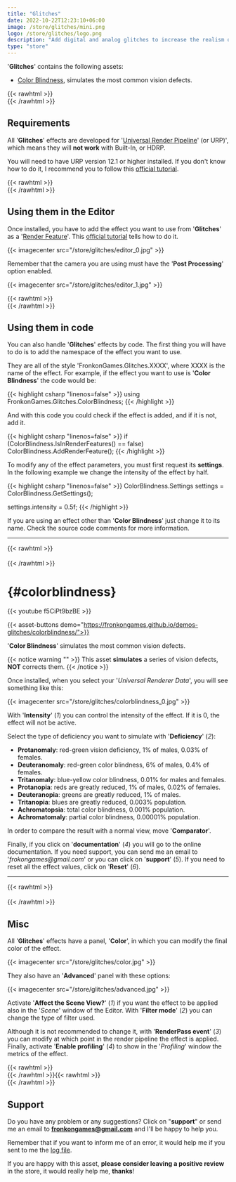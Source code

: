 ```yaml
---
title: "Glitches"
date: 2022-10-22T12:23:10+06:00
image: /store/glitches/mini.png
logo: /store/glitches/logo.png
description: "Add digital and analog glitches to increase the realism of your games!"
type: "store"
---
```


'**Glitches**' contains the following assets:

* [Color Blindness](#colorblindness), simulates the most common vision defects.

{{< rawhtml >}}</br>{{< /rawhtml >}}
## Requirements

All '**Glitches**' effects are developed for '[Universal Render Pipeline](https://docs.unity3d.com/Packages/com.unity.render-pipelines.universal@12.1/manual/index.html)' (or URP)', which means they will **not work** with Built-In, or HDRP.

You will need to have URP version 12.1 or higher installed. If you don't know how to do it, I recommend you to follow this [official tutorial](https://docs.unity3d.com/Packages/com.unity.render-pipelines.universal@12.1/manual/InstallURPIntoAProject.html).

{{< rawhtml >}}</br>{{< /rawhtml >}}
## Using them in the Editor

Once installed, you have to add the effect you want to use from '**Glitches**' as a '[Render Feature](https://docs.unity3d.com/Packages/com.unity.render-pipelines.universal@12.1/manual/urp-renderer-feature.html)'. This [official tutorial](https://docs.unity3d.com/Packages/com.unity.render-pipelines.universal@12.1/manual/urp-renderer-feature-how-to-add.html) tells how to do it.

{{< imagecenter src="/store/glitches/editor_0.jpg" >}}

Remember that the camera you are using must have the '**Post Processing**' option enabled.

{{< imagecenter src="/store/glitches/editor_1.jpg" >}}

{{< rawhtml >}}</br>{{< /rawhtml >}}
## Using them in code

You can also handle '**Glitches**' effects by code. The first thing you will have to do is to add the namespace of the effect you want to use.

They are all of the style 'FronkonGames.Glitches.XXXX', where XXXX is the name of the effect. For example, if the effect you want to use is '**Color Blindness**' the code would be:

{{< highlight csharp "linenos=false" >}}
using FronkonGames.Glitches.ColorBlindness;
{{< /highlight >}}
</br>

And with this code you could check if the effect is added, and if it is not, add it.

{{< highlight csharp "linenos=false" >}}
if (ColorBlindness.IsInRenderFeatures() == false)
    ColorBlindness.AddRenderFeature();
{{< /highlight >}}
</br>

To modify any of the effect parameters, you must first request its __settings__. In the following example we change the intensity of the effect by half.

{{< highlight csharp "linenos=false" >}}
 ColorBlindness.Settings settings = ColorBlindness.GetSettings();

 settings.intensity = 0.5f;
 {{< /highlight >}}
</br>

If you are using an effect other than '**Color Blindness**' just change it to its name. Check the source code comments for more information.

---
{{< rawhtml >}}<br><br>{{< /rawhtml >}}

# {#colorblindness}
{{< youtube f5CiPt9bzBE >}}

{{< asset-buttons demo="https://fronkongames.github.io/demos-glitches/colorblindness/">}}

'**Color Blindness**' simulates the most common vision defects.

{{< notice warning "" >}}
This asset **simulates** a series of vision defects, **NOT** corrects them.
{{< /notice >}}

Once installed, when you select your '_Universal Renderer Data_', you will see something like this:

{{< imagecenter src="/store/glitches/colorblindness_0.jpg" >}}

With '**Intensity**' (_1_) you can control the intensity of the effect. If it is 0, the effect will not be active.

Select the type of deficiency you want to simulate with '**Deficiency**' (_2_):

* **Protanomaly**: red-green vision deficiency, 1% of males, 0.03% of females.
* **Deuteranomaly**: red-green color blindness, 6% of males, 0.4% of females.
* **Tritanomaly**: blue-yellow color blindness, 0.01% for males and females.
* **Protanopia**: reds are greatly reduced, 1% of males, 0.02% of females.
* **Deuteranopia**: greens are greatly reduced, 1% of males.
* **Tritanopia**: blues are greatly reduced, 0.003% population.
* **Achromatopsia**: total color blindness, 0.001% population.
* **Achromatomaly**: partial color blindness, 0.00001% population.

In order to compare the result with a normal view, move '**Comparator**'.

Finally, if you click on '**documentation**' (_4_) you will go to the online documentation. If you need support, you can send me an email to '_frokongames@gmail.com_' or you can click on '**support**' (_5_). If you need to reset all the effect values, click on '**Reset**' (_6_).

---
{{< rawhtml >}}<br><br>{{< /rawhtml >}}
## Misc

All '**Glitches**' effects have a panel, '**Color**', in which you can modify the final color of the effect.

{{< imagecenter src="/store/glitches/color.jpg" >}}

They also have an '**Advanced**' panel with these options:

{{< imagecenter src="/store/glitches/advanced.jpg" >}}

Activate '**Affect the Scene View?**' (_1_) if you want the effect to be applied also in the '_Scene_' window of the Editor. With '**Filter mode**' (_2_) you can change the type of filter used.

Although it is not recommended to change it, with '**RenderPass event**' (_3_) you can modify at which point in the render pipeline the effect is applied. Finally, activate '**Enable profiling**' (_4_) to show in the '_Profiling_' window the metrics of the effect.

{{< rawhtml >}}</br>{{< /rawhtml >}}{{< rawhtml >}}</br>{{< /rawhtml >}}
## Support

Do you have any problem or any suggestions? Click on "**support**" or send me an email to **fronkongames@gmail.com** and I'll be happy to help you.

Remember that if you want to inform me of an error, it would help me if you sent to me the [log file](https://docs.unity3d.com/Manual/LogFiles.html).

If you are happy with this asset, **please consider leaving a positive review** in the store, it would really help me, **thanks**!
